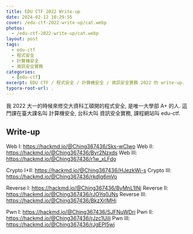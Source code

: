 ```yaml
---
title: EDU CTF 2022 Write-up
date: 2024-02-12 10:29:55
cover: /edu-ctf-2022-write-up/cat.webp
photos:
  - /edu-ctf-2022-write-up/cat.webp
layout: post
tags:
  - edu-ctf
  - 程式安全
  - 計算機安全
  - 資訊安全實務
categories:
  - [edu-ctf]
excerpt: EDU CTF / 程式安全 / 計算機安全 / 資訊安全實務 2022 的 write-up.
typora-root-url: .
---
```




我 2022 大一的時候來修交大資科工碩開的程式安全, 是唯一大學部 A+ 的人. 這門課在臺大課名叫 計算機安全, 台科大叫 資訊安全實務, 課程網站叫 edu-ctf.

## Write-up


Web I: https://hackmd.io/@Ching367436/Sks-wCIwo
Web II: https://hackmd.io/@Ching367436/Byr2Nzxds
Web III: https://hackmd.io/@Ching367436/r1w_xLFdo

Crypto I+II: https://hackmd.io/@Ching367436/HJezkWi-s
Crypto III: https://hackmd.io/@Ching367436/rkdIg6mVo

Reverse I: https://hackmd.io/@Ching367436/ByMnL1lNj
Reverse II: https://hackmd.io/@Ching367436/rJOYq0JNs
Reverse III: https://hackmd.io/@Ching367436/BkzXrlMHi

Pwn I: https://hackmd.io/@Ching367436/SJFNuWDri
Pwn II: https://hackmd.io/@Ching367436/rJzc1UiIi
Pwn III: https://hackmd.io/@Ching367436/rJgEPl5wj




